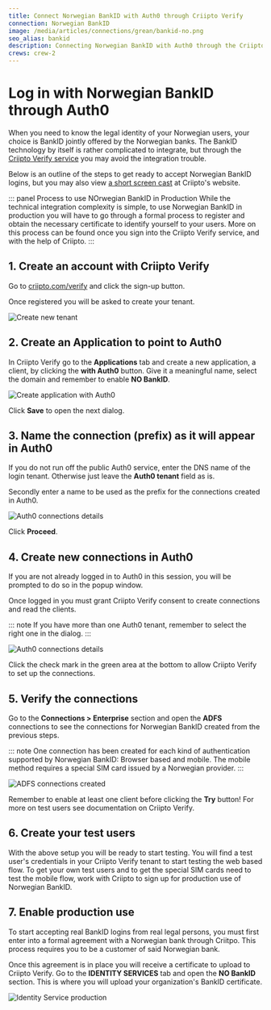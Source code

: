 ```yaml
---
title: Connect Norwegian BankID with Auth0 through Criipto Verify
connection: Norwegian BankID
image: /media/articles/connections/grean/bankid-no.png
seo_alias: bankid
description: Connecting Norwegian BankID with Auth0 through the Criipto Verify service
crews: crew-2
---
```


# Log in with Norwegian BankID through Auth0

When you need to know the legal identity of your Norwegian users, your choice is BankID jointly offered by the Norwegian banks. The BankID technology by itself is rather complicated to integrate, but through the [Criipto Verify service](https://criipto.com/products/criipto-verify)
you may avoid the integration trouble.

Below is an outline of the steps to get ready to accept Norwegian BankID logins, but you may also view [a short screen cast](https://criipto.com/easyid/auth0/2016/12/07/easyid-and-auth0/) at Criipto's website.

::: panel Process to use NOrwegian BankID in Production
While the technical integration complexity is simple, to use Norwegian BankID in production you will have to go through a formal process to
register and obtain the necessary certificate to identify yourself to your users.
More on this process can be found once you sign into the Criipto Verify service, and with the help of Criipto.
:::

## 1. Create an account with Criipto Verify

Go to [criipto.com/verify](https://criipto.com/products/criipto-verify) and click the sign-up button.

Once registered you will be asked to create your tenant.

![Create new tenant](/media/articles/connections/grean/easyid-signup.png)

## 2. Create an Application to point to Auth0

In Criipto Verify go to the **Applications** tab and create a new application, a client, by clicking the **with Auth0** button.
Give it a meaningful name, select the domain and remember to enable **NO BankID**.

![Create application with Auth0](/media/articles/connections/grean/auth0-app-no.png)

Click **Save** to open the next dialog.

## 3. Name the connection (prefix) as it will appear in Auth0

If you do not run off the public Auth0 service, enter the  DNS name of the login tenant. Otherwise just leave the **Auth0 tenant** field as is.

Secondly enter a name to be used as the prefix for the connections created in Auth0.

![Auth0 connections details](/media/articles/connections/grean/auth0-details.png)

Click **Proceed**.

## 4. Create new connections in Auth0

If you are not already logged in to Auth0 in this session, you will be prompted to do so in the popup window.

Once logged in you must grant Criipto Verify consent to create connections and read the clients.

::: note
If you have more than one Auth0 tenant, remember to select the right one in the dialog.
:::

![Auth0 connections details](/media/articles/connections/grean/auth0-consent.png)

Click the check mark in the green area at the bottom to allow Criipto Verify to set up the connections.

## 5. Verify the connections

Go to the **Connections > Enterprise** section and open the **ADFS** connections to see the connections for Norwegian BankID created from the previous steps.

::: note
One connection has been created for each kind of authentication supported by Norwegian BankID: Browser based and mobile. The mobile method requires a special SIM card issued by a Norwegian provider.
:::

![ADFS connections created](/media/articles/connections/grean/adfs-connections-no.png)

Remember to enable at least one client before clicking the **Try** button! For more on test users see documentation on Criipto Verify.

## 6. Create your test users

With the above setup you will be ready to start testing. You will find a test user's credentials in your Criipto Verify tenant to start testing the web based flow. To get your own test users and to get the special SIM cards need to test the mobile flow, work with Criipto to sign up for production use of Norwegian BankID.

## 7. Enable production use

To start accepting real BankID logins from real legal persons, you must first enter into a formal agreement with a Norwegian bank through Criitpo. This process requires you to be a customer of said Norwegian bank.

Once this agreement is in place you will receive a certificate to upload to Criipto Verify. Go to the **IDENTITY SERVICES** tab and open the **NO BankID** section. This is where you will upload your organization's BankID certificate.

![Identity Service production](/media/articles/connections/grean/no-bankid-prod.png)
